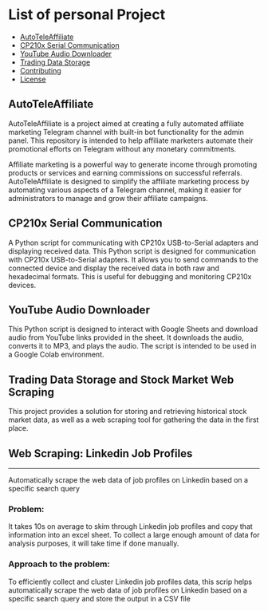# List of personal Project

- [AutoTeleAffiliate](#AutoTeleAffiliate)
- [CP210x Serial Communication](#CP210x-Serial-Communication)
- [YouTube Audio Downloader](#YouTube-Audio-Downloader)
- [Trading Data Storage](#Trading-Data-Storage-and-Stock-Market-Web-Scraping)
- [Contributing](#contributing)
- [License](#license)

## AutoTeleAffiliate
AutoTeleAffiliate is a project aimed at creating a fully automated affiliate marketing Telegram channel with built-in bot functionality for the admin panel. This repository is intended to help affiliate marketers automate their promotional efforts on Telegram without any monetary commitments.

Affiliate marketing is a powerful way to generate income through promoting products or services and earning commissions on successful referrals. AutoTeleAffiliate is designed to simplify the affiliate marketing process by automating various aspects of a Telegram channel, making it easier for administrators to manage and grow their affiliate campaigns.

## CP210x Serial Communication

A Python script for communicating with CP210x USB-to-Serial adapters and displaying received data.
This Python script is designed for communication with CP210x USB-to-Serial adapters. It allows you to send commands to the connected device and display the received data in both raw and hexadecimal formats. This is useful for debugging and monitoring CP210x devices.

## YouTube Audio Downloader

This Python script is designed to interact with Google Sheets and download audio from YouTube links provided in the sheet. It downloads the audio, converts it to MP3, and plays the audio. The script is intended to be used in a Google Colab environment.

## Trading Data Storage and Stock Market Web Scraping

This project provides a solution for storing and retrieving historical stock market data, as well as a web scraping tool for gathering the data in the first place.

## Web Scraping: Linkedin Job Profiles
---

Automatically scrape the web data of job profiles on Linkedin based on a specific search query

### Problem: 
It takes 10s on average to skim through Linkedin job profiles and copy that information into an excel sheet. To collect a large enough amount of data for analysis purposes, it will take time if done manually. 

### Approach to the problem:
To efficiently collect and cluster Linkedin job profiles data, this scrip helps automatically scrape the web data of job profiles on Linkedin based on a specific search query and store the output in a CSV file
